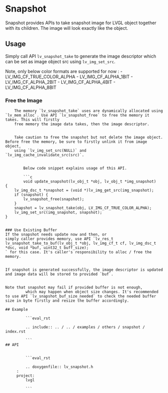 # Snapshot

Snapshot provides APIs to take snapshot image for LVGL object together with its children. The image will look exactly like the object.

## Usage

Simply call API `lv_snapshot_take` to generate the image descriptor which can be set as image object src using `lv_img_set_src`.


Note, only below color formats are supported for now :
	- LV_IMG_CF_TRUE_COLOR_ALPHA
		- LV_IMG_CF_ALPHA_1BIT
		- LV_IMG_CF_ALPHA_2BIT
		- LV_IMG_CF_ALPHA_4BIT
		- LV_IMG_CF_ALPHA_8BIT


### Free the Image
		The memory `lv_snapshot_take` uses are dynamically allocated using `lv_mem_alloc`. Use API `lv_snapshot_free` to free the memory it takes. This will firstly
		free memory the image data takes, then the image descriptor.


		Take caution to free the snapshot but not delete the image object. Before free the memory, be sure to firstly unlink it from image object,
		using `lv_img_set_src(NULL)` and `lv_img_cache_invalidate_src(src)`.


			Below code snippet explains usage of this API.

			```c
			void update_snapshot(lv_obj_t *obj, lv_obj_t *img_snapshot)
	{
		lv_img_dsc_t *snapshot = (void *)lv_img_get_src(img_snapshot);
		if (snapshot) {
			lv_snapshot_free(snapshot);
		}
		snapshot = lv_snapshot_take(obj, LV_IMG_CF_TRUE_COLOR_ALPHA);
		lv_img_set_src(img_snapshot, snapshot);
	}
```

### Use Existing Buffer
If the snapshot needs update now and then, or
simply caller provides memory, use API `lv_res_t lv_snapshot_take_to_buf(lv_obj_t *obj, lv_img_cf_t cf, lv_img_dsc_t *dsc, void *buf, uint32_t buff_size);
` for this case. It's caller's responsibility to alloc / free the memory.


If snapshot is generated successfully, the image descriptor is updated and image data will be stored to provided `buf`.


Note that snapshot may fail if provided buffer is not enough,
		 which may happen when object size changes. It's recommended to use API `lv_snapshot_buf_size_needed` to check the needed buffer size in byte firstly and resize the buffer accordingly.

## Example

		 ```eval_rst

		 .. include:: .. / .. / examples / others / snapshot / index.rst

		 ```
## API


		 ```eval_rst

		 .. doxygenfile:: lv_snapshot.h
	 :
	 project:
		 lvgl

		 ```
